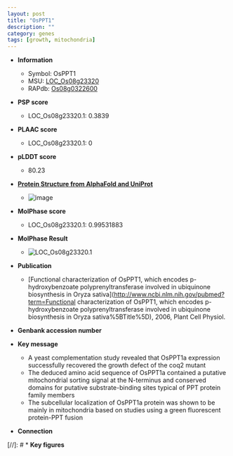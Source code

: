 ```yaml
---
layout: post
title: "OsPPT1"
description: ""
category: genes
tags: [growth, mitochondria]
---
```


* **Information**  
    + Symbol: OsPPT1  
    + MSU: [LOC_Os08g23320](http://rice.plantbiology.msu.edu/cgi-bin/ORF_infopage.cgi?orf=LOC_Os08g23320)  
    + RAPdb: [Os08g0322600](http://rapdb.dna.affrc.go.jp/viewer/gbrowse_details/irgsp1?name=Os08g0322600)  

* **PSP score**  
    + LOC_Os08g23320.1: 0.3839 

* **PLAAC score**  
    + LOC_Os08g23320.1: 0 

* **pLDDT score**
    + 80.23

* **[Protein Structure from AlphaFold and UniProt](https://www.uniprot.org/uniprotkb/Q6ZAH2/entry#structure)**
    + ![image](https://ricepsp.github.io/images/Q6/AF-Q6ZAH2-F1.png)

* **MolPhase score**
    + LOC_Os08g23320.1: 0.99531883

* **MolPhase Result**
    + ![LOC_Os08g23320.1](https://304243504.github.io/Pictures/LOC_Os08g/LOC_Os08g23320.1.png)

* **Publication**  
    + [Functional characterization of OsPPT1, which encodes p-hydroxybenzoate polyprenyltransferase involved in ubiquinone biosynthesis in Oryza sativa](http://www.ncbi.nlm.nih.gov/pubmed?term=Functional characterization of OsPPT1, which encodes p-hydroxybenzoate polyprenyltransferase involved in ubiquinone biosynthesis in Oryza sativa%5BTitle%5D), 2006, Plant Cell Physiol.

* **Genbank accession number**  

* **Key message**  
    + A yeast complementation study revealed that OsPPT1a expression successfully recovered the growth defect of the coq2 mutant
    + The deduced amino acid sequence of OsPPT1a contained a putative mitochondrial sorting signal at the N-terminus and conserved domains for putative substrate-binding sites typical of PPT protein family members
    + The subcellular localization of OsPPT1a protein was shown to be mainly in mitochondria based on studies using a green fluorescent protein-PPT fusion

* **Connection**  

[//]: # * **Key figures**  


